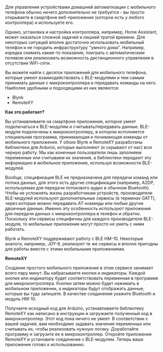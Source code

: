 Для управления устройствами домашней автоматизации с мобильного телефона обычно ничего дополнительно не требуется - вы просто открываете в смартфоне веб-приложение (которое есть у любого контроллера) и используете его.

Однако, установка и настройка контроллера, например, Home Assistant, может оказаться сложной задачей и лишней тратой времени. Для некоторых ситуаций вполне достаточно использовать мобильный телефон и не городить инфраструктуру "умного дома". Например, изредка снимать какие-то показания, поиграть с автоматическим поливом или реализовать возможность дистанционного управления в отсутствии WiFi-сети.

Вы можете найти с десяток приложений для мобильного телефона, которые умеют взаимодействовать с BLE-модулями и тем самым принимать данные с микроконтроллера и передавать команды на него.
Наиболее удобными и подходящими из них являются:

* Blynk
* RemoteXY

**Как это работает?**

Вы устанавливаете на смартфоне приложение, которое умеет подключаться к BLE-модулям и считывать/передавать данные. BLE-модули подключены к микроконтроллеру, в котором исполняется специальная программа, принимающая и понимающая команды от мобильного приложения. У обоих Blynk и RemoteXY разработаны библиотеки для Ardunio, которые выполняют (и скрывают от нас) всю черную работу. Мы как конечные пользователи лишь заполняем переменные или считываем их значения, а библиотеки передают эту информацию в мобильное приложение, используя возможности BLE-модулей.

Вообще, спецификация BLE не предназначена для передачи команд или потока данных, для этого есть другие спецификации (например, A2DP, используемая для передачи потокового аудио в обычном Bluetooth).
Чтобы не усложнять жизнь разработчикам устройств, производители BLE-модулей используют дополнительные сервисы (в терминах GATT), через которые можно передавать AT-команды или любые другие двоичные данные.
Именно эту особенность используют приложения для передачи данных с микроконтроллера в телефон и обратно. Поскольку эти сервисы специфичны для каждого производителя BLE-модуля, то мобильные приложения могут просто не уметь с ними работать.

Blynk и RemoteXY поддерживают работу с BLE HM-10. Некоторые аналоги, например, JDY-8, реализуют те же сервисы и вполне пригодны для работы вместе с этими мобильными приложениями.

**RemoteXY**

Создание простого мобильного приложения в этом сервисе занимает всего пару минут. Вы набрасываете кнопки и индикаторы. Каждой кнопке или индикатору будет соответствовать переменная в программе для микроконтроллера. Кнопки затем можно будет нажимать в мобильном приложении, а индикаторы будут отображать данные, которые вы туда запишете. В качестве соединения укажите Bluetooth и модуль HM-10.

Получаете исходный код для Arduino, устанавливаете библиотеку RemoteXY как написано в инструкции и загружаете полученный код в микроконтроллер. Этот код пока ничего не умеет. В соответствии с вашей задачей, вам необходимо задавать значения переменных или считывать их, чтобы реализовать нужную логику. Доработайте программу и загрузите ее в микроконтроллер. Откройте приложение RemoteXY и установите соединение с BLE-модулем. Теперь ваше приложение готово к использованию.
